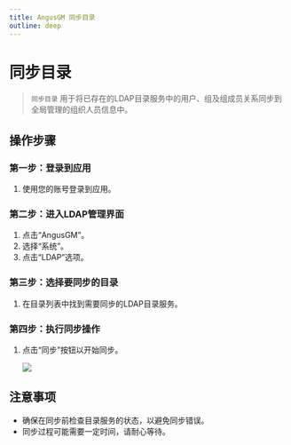 ```yaml
---
title: AngusGM 同步目录
outline: deep
---
```


# 同步目录

> `同步目录` 用于将已存在的LDAP目录服务中的用户、组及组成员关系同步到全局管理的组织人员信息中。

## 操作步骤

### 第一步：登录到应用

1. 使用您的账号登录到应用。

### 第二步：进入LDAP管理界面

1. 点击“AngusGM”。
2. 选择“系统”。
3. 点击“LDAP”选项。

### 第三步：选择要同步的目录

1. 在目录列表中找到需要同步的LDAP目录服务。

### 第四步：执行同步操作

1. 点击“同步”按钮以开始同步。

   ![](https://bj-c1-prod-files.xcan.cloud/storage/pubapi/v1/file/ldap-sync.png?fid=207887590483820818&fpt=xhwDjPEwcTbvEaWbhxuO29v6Ag6YJZveB7LSnJA0)

## 注意事项

- 确保在同步前检查目录服务的状态，以避免同步错误。
- 同步过程可能需要一定时间，请耐心等待。